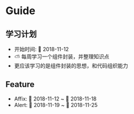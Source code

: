 # Guide

## 学习计划

- 开始时间: 📅 2018-11-12
- ⛅️ 每周学习一个组件封装，并整理知识点
- 更应该学习的是组件封装的思想，和代码组织能力

## Feature

- Affix: 📅 2018-11-12 ~ 📅 2018-11-18
- Alert: 📅 2018-11-19 ~ 📅 2018-11-25
